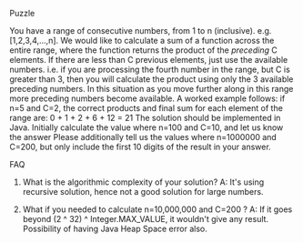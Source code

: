 Puzzle

You have a range of consecutive numbers, from 1 to n (inclusive). e.g. [1,2,3,4,...,n].
We would like to calculate a sum of a function across the entire range, where the function returns the product of the *preceding* C elements.
If there are less than C previous elements, just use the available numbers. i.e. if you are processing the fourth number in the range, but C is greater than 3, then you will calculate the product using only the 3 available preceding numbers. In this situation as you move further along in this range more preceding numbers become available.
A worked example follows: if n=5 and C=2, the correct products and final sum for each element of the range are: 0 + 1 + 2 + 6 + 12 = 21
The solution should be implemented in Java. Initially calculate the value where n=100 and C=10, and let us know the answer
Please additionally tell us the values where n=1000000 and C=200, but only include the first 10 digits of the result in your answer.

FAQ

1. What is the algorithmic complexity of your solution?
A: It's using recursive solution, hence not a good solution for large numbers.
  
2. What if you needed to calculate n=10,000,000 and C=200 ?
A: If it goes beyond (2 ^ 32) ^ Integer.MAX_VALUE, it wouldn't give any result. Possibility of having Java Heap Space error also.

